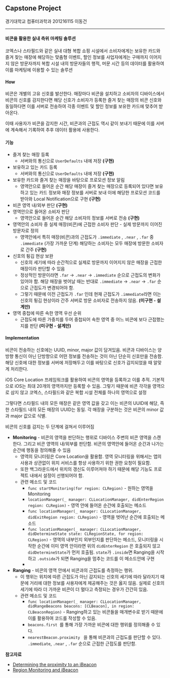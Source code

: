 ## Capstone Project

경기대학교 컴퓨터과학과 201216115 이동건

---

#### 비콘을 활용한 실내 측위 마케팅 솔루션

코엑스나 스타필드와 같은 실내 대형 복합 쇼핑 시설에서 소비자에게는 보유한 카드와 즐겨 찾는 매장에 해당하는 맞춤형 이벤트, 할인 정보를 사업자에게는 구매까지 이어지지 않은 방문자까지 복합 시설 내의 방문자들의 행적, 머문 시간 등의 데이터를 활용하여 이를 마케팅에 이용할 수 있는 솔루션

#### How

비콘은 개별의 고유 신호를 발산한다. 매장마다 비콘을 설치하고 소비자의 디바이스에서 비콘의 신호를 감지한다면 해당 신호가 소비자가 등록한 즐겨 찾는 매장의 비콘 신호와 동일하다면 이를 서버로 전송하여 각종 이벤트 및 할인 정보를 보유한 카드에 맞추어 받아온다. 

이때 사용자가 비콘을 감지한 시간, 비콘과의 근접도 역시 같이 보내기 때문에 이를 서버에 계속해서 기록하여 추후 데이터 활용에 사용한다.

#### 기능

- 즐겨 찾는 매장 등록
  - 서버와의 통신으로 `UserDefaults` 내에 저장 **(구현)**
- 보유하고 있는 카드 등록
  - 서버와의 통신으로 `UserDefaults` 내에 저장 **(구현)**
- 보유한 카드와 즐겨 찾는 매장을 바탕으로 프로모션 정보 알림
  - 영역안으로 들어온 순간 해당 매장이 즐겨 찾는 매장으로 등록되어 있다면 보유하고 있는 카드 정보와 매장 정보를 서버로 보내 이에 해당한 프로모션 코드를 받아와 Local Notification으로 구현 **(구현)**
- 비콘 영역 내/외부 판단 **(구현)**
- 영역안으로 들어온 소비자 판단
  - 영역안으로 들어온 순간 해당 소비자의 정보를 서버로 전송 **(구현)**
- 영역안의 소비자 중 실제 매장(비콘)에 근접한 소비자 판단 - 실제 방문까지 이어진 방문자로 정의
  - 영역안에서 특히 매장(비콘)과의 근접도가 `.immediate` , `.near` , `.far` 중 `.immediate` (가장 가까운 단계) 해당하는 소비자는 모두 매장에 방문한 소비자로 간주 **(구현)**
- 신호의 튕김 현상 보완
  - 신호의 세기에 따라 순간적으로 실제로 방문까지 이어지지 않은 매장을 근접한 매장이라 판단할 수 있음
  - 정상적인 방문이라면 `.far` -> `.near` -> `.immediate` 순으로 근접도의 변화가 있어야 함. 해당 매장을 벗어날 때는 반대로 `.immediate` -> `.near` -> `.far` 순으로 근접도가 변경되어야 함.
  - 그렇기 때문에 이전 근접도가 `.far` 인데 현재 근접도가 `.immediate`라면 이는 신호의 튕김 현상이라 간주 서버로 방문 소비자로 전송하지 않음. **(미구현 - 설계만)**
- 영역 중첩에 따른 속한 영역 우선 순위
  - 근접도에 따른 가중치를 두어 중첩되어 속한 영역 중 어느 비콘에 보다 근접했는지를 판단 **(미구현 - 설계만)**

#### Implementation

비콘이 전송하는 신호에는 UUID, minor, major 값이 담겨있음. 비콘과 디바이스는 양방향 통신이 아닌 단방향으로 어떤 정보를 전송하는 것이 아닌 단순히 신호만을 전송함. 해당 신호에 대한 정보를 서버에 저장해두고 이를 바탕으로 신호가 감지되었을 때 알맞게 처리한다.

iOS Core Location 프레임워크를 활용하여 비콘의 영역을 등록하고 이를 추적. 기본적으로 iOS는 최대 20개의 영역까지만 등록할 수 있음. 그렇기 때문에 비콘 각각을 영역으로 삼지 않고 코엑스, 스타필드와 같은 복합 시설 전체를 하나의 영역으로 설정

그렇다면 스타필드 내의 모든 매장은 같은 영역 값을 갖고 이는 비콘의 UUID에 해당, 즉 한 스타필드 내의 모든 매장의 UUID는 동일. 각 매장을 구분하는 것은 비콘의 minor 값과 major 값으로 식별.

비콘의 신호를 감지는 두 단계에 걸쳐서 이루어짐

- **Monitoring** - 비콘의 영역을 판단하는 행위로 디바이스 주변의 비콘 영역을 스캔한다. 그리고 비콘 영역의 내/외부를 판단함. 비콘의 영역안에 들어온 순간과 나가는 순간에 행동을 정의해줄 수 있음
  - 영역의 모니터링은 Core Location을 활용함. 영역 모니터링을 위해서는 앱의 사용과 상관없이 위치 서비스를 항상 사용하기 위한 권한 요청이 필요함.
  - 또한 백그라운드에서 위치의 갱신도 이루어져야 하기 때문에 해당 기능도 프로젝트 내에서 설정이 선행되어야 함.
  - 관련 메소드 및 코드
    - `func startMonitoring(for region: CLRegion)` - 원하는 영역을 Monitoring
    -  `locationManager(_ manager: CLLocationManager, didEnterRegion region: CLRegion)` - 영역 안에 들어온 순간에 호출되는 메소드
    - `func locationManager(_ manager: CLLocationManager, didExitRegion region: CLRegion)` -  영역을 벗어난 순간에 호출되는 메소드
    - `func locationManager(_ manager: CLLocationManager, didDetermineState state: CLRegionState, for region: CLRegion)` - 영역의 내부인지 외부인지를 판단하는 메소드, 모니터링을 시작한 순간에 이미 영역 안이라면 위의 `didEnterRegion` 은 호출되지 않고 `didDetermineState`가 먼저 호출됨.  `state`가 `.inside`면 Ranging을 시작하고 `.outside`가 되면 Ranging을 멈추는 코드를 이 메소드안에 구현
    - 
- **Ranging** - 비콘의 영역 안에서 비콘과의 근접도를 측정하는 행위.
  - 이 행위는 위치에 따른 근접도가 아닌 감지되는 신호의 세기에 따라 달라지기 때문에 거리에 대한 정보를 사용자에게 제공해주는 것은 옳지 않음. 실제로 신호의 세기에 따라 더 가까운 비콘이 더 멀다고 측정되는 경우가 간간히 있음.
  - 관련 메소드 및 코드
    - `func locationManager(_ manager: CLLocationManager, didRangeBeacons beacons: [CLBeacon], in region: CLBeaconRegion)` - Ranging하고 있는 비콘들을 매개변수로 받기 때문에 이를 활용하여 코드를 작성할 수 있음.
    -  `beacons.first `를 통해 가장 가까운 비콘에 대한 행위를 정의해줄 수 있다.
    -  `nearestBeacon.proximity ` 을 통해 비콘과의 근접도를 판단할 수 있다. `.immediate`, `.near` , `.far` 순으로 근접한 근접도를 판단함.

**참고자료**

- [Determining the proximity to an iBeacon](https://developer.apple.com/documentation/corelocation/determining_the_proximity_to_an_ibeacon)
- [Region Monitoring and iBeacon](https://developer.apple.com/library/content/documentation/UserExperience/Conceptual/LocationAwarenessPG/RegionMonitoring/RegionMonitoring.html#//apple_ref/doc/uid/TP40009497-CH9-SW1)